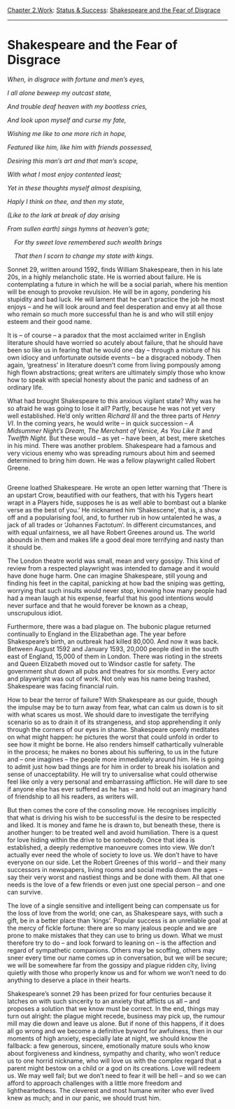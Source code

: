 [Chapter 2.Work](https://www.theschooloflife.com/thebookoflife/category/work/): [Status & Success](https://www.theschooloflife.com/thebookoflife/category/work/status-and-success/): [Shakespeare and the Fear of Disgrace](https://www.theschooloflife.com/thebookoflife/shakespeare-sonnet-29-and-the-fear-of-disgrace/)

* * *

# Shakespeare and the Fear of Disgrace

_When, in disgrace with fortune and men’s eyes,_

_I all alone beweep my outcast state,_

_And trouble deaf heaven with my bootless cries,_

_And look upon myself and curse my fate,_

_Wishing me like to one more rich in hope,_

_Featured like him, like him with friends possessed,_

_Desiring this man’s art and that man’s scope,_

_With what I most enjoy contented least;_

_Yet in these thoughts myself almost despising,_

_Haply I think on thee, and then my state,_

_(Like to the lark at break of day arising_

_From sullen earth) sings hymns at heaven’s gate;_

&nbsp;&nbsp;&nbsp; _For thy sweet love remembered such wealth brings_

&nbsp;&nbsp;&nbsp; _That then I scorn to change my state with kings._

Sonnet 29, written around 1592, finds William Shakespeare, then in his late 20s, in a highly melancholic state. He is worried about failure. He is contemplating a future in which he will be a social pariah, where his mention will be enough to provoke revulsion. He will be in agony, pondering his stupidity and bad luck. He will lament that he can’t practice the job he most enjoys – and he will look around and feel desperation and envy at all those who remain so much more successful than he is and who will still enjoy esteem and their good name.

It is – of course – a paradox that the most acclaimed writer in English literature should have worried so acutely about failure, that he should have been so like us in fearing that he would one day – through a mixture of his own idiocy and unfortunate outside events – be a disgraced nobody. Then again, ‘greatness’ in literature doesn’t come from living pompously among high flown abstractions; great writers are ultimately simply those who know how to speak with special honesty about the panic and sadness of an ordinary life.&nbsp;

What had brought Shakespeare to this anxious vigilant state? Why was he so afraid he was going to lose it all? Partly, because he was not yet very well established. He’d only written _Richard III_ and the three parts of _Henry VI_. In the coming years, he would write – in quick succession – _A Midsummer Night’s Dream, The Merchant of Venice, As You Like It_ and _Twelfth Night._ But these would – as yet – have been, at best, mere sketches in his mind. There was another problem. Shakespeare had a famous and very vicious enemy who was spreading rumours about him and seemed determined to bring him down. He was a fellow playwright called Robert Greene.&nbsp;

<figure class="aligncenter"><img src="https://www.theschooloflife.com/thebookoflife/wp-content/uploads/2020/06/T03028_9.jpg" alt="" class="wp-image-24708" srcset="https://www.theschooloflife.com/thebookoflife/wp-content/uploads/2020/06/T03028_9.jpg 452w, https://www.theschooloflife.com/thebookoflife/wp-content/uploads/2020/06/T03028_9-186x300.jpg 186w" sizes="(max-width: 452px) 100vw, 452px"></figure>

Greene loathed Shakespeare. He wrote an open letter warning that ‘There is an upstart Crow, beautified with our feathers, that with his Tygers heart wrapt in a Players hide, supposes he is as well able to bombast out a blanke verse as the best of you.’ He nicknamed him ‘Shakescene’, that is, a show off and a popularising fool, and, to further rub in how untalented he was, a jack of all trades or ‘Johannes Factotum’. In different circumstances, and with equal unfairness, we all have Robert Greenes around us. The world abounds in them and makes life a good deal more terrifying and nasty than it should be.

The London theatre world was small, mean and very gossipy. This kind of review from a respected playwright was intended to damage and it would have done huge harm. One can imagine Shakespeare, still young and finding his feet in the capital, panicking at how bad the sniping was getting, worrying that such insults would never stop, knowing how many people had had a mean laugh at his expense, fearful that his good intentions would never surface and that he would forever be known as a cheap, unscrupulous idiot.

Furthermore, there was a bad plague on. The bubonic plague returned continually to England in the Elizabethan age. The year before Shakespeare’s birth, an outbreak had killed 80,000. And now it was back. Between August 1592 and January 1593, 20,000 people died in the south east of England, 15,000 of them in London. There was rioting in the streets and Queen Elizabeth moved out to Windsor castle for safety. The government shut down all pubs and theatres for six months. Every actor and playwright was out of work. Not only was his name being trashed, Shakespeare was facing financial ruin.

How to bear the terror of failure? With Shakespeare as our guide, though the impulse may be to turn away from fear, what can calm us down is to sit with what scares us most. We should dare to investigate the terrifying scenario so as to drain it of its strangeness, and stop apprehending it only through the corners of our eyes in shame. Shakespeare openly meditates on what might happen: he pictures the worst that could unfold in order to see how it might be borne. He also renders himself cathartically vulnerable in the process; he makes no bones about his suffering, to us in the future and – one imagines – the people more immediately around him. He is going to admit just how bad things are for him in order to break his isolation and sense of unacceptability. He will try to universalise what could otherwise feel like only a very personal and embarrassing affliction. He will dare to see if anyone else has ever suffered as he has – and hold out an imaginary hand of friendship to all his readers, as writers will.

But then comes the core of the consoling move. He recognises implicitly that what is driving his wish to be successful is the desire to be respected and liked. It is money and fame he is drawn to, but beneath these, there is another hunger: to be treated well and avoid humiliation. There is a quest for love hiding within the drive to be somebody. Once that idea is established, a deeply redemptive manoeuvre comes into view. We don’t actually ever need the whole of society to love us. We don’t have to have everyone on our side. Let the Robert Greenes of this world – and their many successors in newspapers, living rooms and social media down the ages – say their very worst and nastiest things and be done with them. All that one needs is the love of a few friends or even just one special person – and one can survive.

The love of a single sensitive and intelligent being can compensate us for the loss of love from the world; one can, as Shakespeare says, with such a gift, be in a better place than ‘kings’. Popular success is an unreliable goal at the mercy of fickle fortune: there are so many jealous people and we are prone to make mistakes that they can use to bring us down. What we must therefore try to do – and look forward to leaning on – is the affection and regard of sympathetic companions. Others may be scoffing, others may sneer every time our name comes up in conversation, but we will be secure; we will be somewhere far from the gossipy and plague ridden city, living quietly with those who properly know us and for whom we won’t need to do anything to deserve a place in their hearts.

Shakespeare’s sonnet 29 has been prized for four centuries because it latches on with such sincerity to an anxiety that afflicts us all – and proposes a solution that we know must be correct. In the end, things may turn out alright: the plague might recede, business may pick up, the rumour mill may die down and leave us alone. But if none of this happens, if it does all go wrong and we become a definitive byword for awfulness, then in our moments of high anxiety, especially late at night, we should know the fallback: a few generous, sincere, emotionally mature souls who know about forgiveness and kindness, sympathy and charity, who won’t reduce us to one horrid nickname, who will love us with the complex regard that a parent might bestow on a child or a god on its creations. Love will redeem us. We may well fail; but we don’t need to fear it will be hell – and so we can afford to approach challenges with a little more freedom and lightheartedness. The cleverest and most humane writer who ever lived knew as much; and in our panic, we should trust him.
